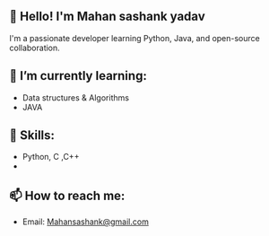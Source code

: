 ## 👋 Hello! I'm Mahan sashank yadav

I'm a passionate developer learning Python, Java, and open-source collaboration.

## 🌱 I’m currently learning:
- Data structures & Algorithms
- JAVA

## 🔧 Skills:
- Python, C ,C++
- 
## 📫 How to reach me:
- Email: Mahansashank@gmail.com
